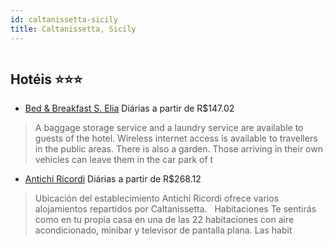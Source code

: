 ```yaml
---
id: caltanissetta-sicily
title: Caltanissetta, Sicily
---
```


<center><img src="https://assets.cosmos-data.com/1/0155a63214ea9d074b758a302ea1f300/499257.jpg" alt="" /></center>


## Hotéis ⭐️⭐️⭐️

-    [Bed & Breakfast S. Elia](https://www.hurb.com/aud/https://www.hurb.com/hoteis/caltanissetta/bed-breakfast-s-elia-JNP-JP884129?cmp=18055) Diárias a partir de R$147.02
   > A baggage storage service and a laundry service are available to guests of the hotel. Wireless internet access is available to travellers in the public areas. There is also a garden. Those arriving in their own vehicles can leave them in the car park of t
-    [Antichi Ricordi](https://www.hurb.com/aud/https://www.hurb.com/hoteis/caltanissetta/antichi-ricordi-JNP-JP380845?cmp=18055) Diárias a partir de R$268.12
   > Ubicación del establecimiento Antichi Ricordi ofrece varios alojamientos repartidos por Caltanissetta.   Habitaciones Te sentirás como en tu propia casa en una de las 22 habitaciones con aire acondicionado, minibar y televisor de pantalla plana. Las habit
